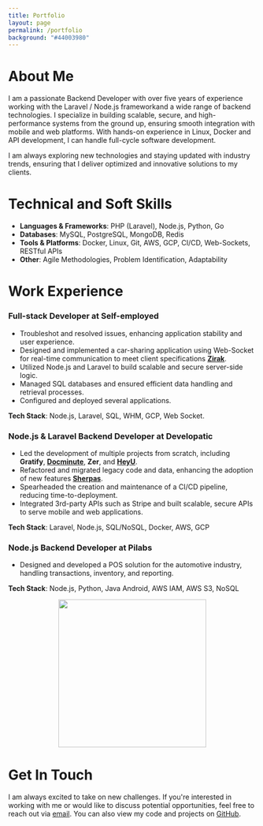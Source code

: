 ```yaml
---
title: Portfolio
layout: page
permalink: /portfolio
background: "#44003980"
---
```


# **About Me**

I am a passionate Backend Developer with over five years of experience working with the Laravel / Node.js frameworkand a wide range of backend technologies. I specialize in building scalable, secure, and high-performance systems from the ground up, ensuring smooth integration with mobile and web platforms. With hands-on experience in Linux, Docker and API development, I can handle full-cycle software development.

I am always exploring new technologies and staying updated with industry trends, ensuring that I deliver optimized and innovative solutions to my clients.

# **Technical and Soft Skills**

- **Languages & Frameworks**: PHP (Laravel), Node.js, Python, Go
- **Databases**: MySQL, PostgreSQL, MongoDB, Redis
- **Tools & Platforms**: Docker, Linux, Git, AWS, GCP, CI/CD, Web-Sockets, RESTful APIs
- **Other**: Agile Methodologies, Problem Identification, Adaptability

# **Work Experience**

### Full-stack Developer at Self-employed

- Troubleshot and resolved issues, enhancing application stability and user experience.
- Designed and implemented a car-sharing application using Web-Socket for real-time communication to meet client specifications [**Zirak**](https://zirak.info).
- Utilized Node.js and Laravel to build scalable and secure server-side logic.
- Managed SQL databases and ensured efficient data handling and retrieval processes.
- Configured and deployed several applications.


**Tech Stack**: Node.js, Laravel, SQL, WHM, GCP, Web Socket.

### Node.js & Laravel Backend Developer at Developatic

- Led the development of multiple projects from scratch, including **Gratify**, [**Docminute**](https://docminute.app), **Zer**, and [**HeyU**](https://heyu.paris).
- Refactored and migrated legacy code and data, enhancing the adoption of new features [**Sherpas**](https://sherpas.com).
- Spearheaded the creation and maintenance of a CI/CD pipeline, reducing time-to-deployment.
- Integrated 3rd-party APIs such as Stripe and built scalable, secure APIs to serve mobile and web applications.

**Tech Stack**: Laravel, Node.js, SQL/NoSQL, Docker, AWS, GCP

### Node.js Backend Developer at Pilabs

- Designed and developed a POS solution for the automotive industry, handling transactions, inventory, and reporting.

**Tech Stack**: Node.js, Python, Java Android, AWS IAM, AWS S3, NoSQL

<p align="center">
  <img src="{{ site.baseurl }}/assets/images/hr.png" width="300px" alt="">
</p>

# **Get In Touch**

I am always excited to take on new challenges. If you're interested in working with me or would like to discuss potential opportunities, feel free to reach out via [email](mailto:n.amara@protonmail.ch).
You can also view my code and projects on [GitHub](https://github.com/hihebark).
